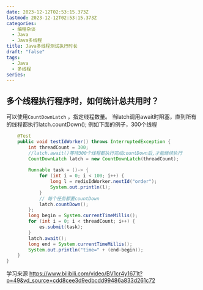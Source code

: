 ```yaml
---
date: 2023-12-12T02:53:15.373Z
lastmod: 2023-12-12T02:53:15.373Z
categories:
  - 编程杂谈
  - Java
  - Java多线程
title: Java多线程测试执行时长
draft: "false"
tags:
  - Java
  - 多线程
series:
---
```

 
## 多个线程执行程序时，如何统计总共用时？
可以使用`CountDownLatch` ，指定线程数量。
当latch调用await时阻塞，直到所有的线程都执行latch.countDown();
例如下面的例子，300个线程
```java
    @Test  
    public void testIdWorker() throws InterruptedException {  
        int threadCount = 300;  
        //latch.await()等待300个线程都执行完成countDown后,才能继续执行  
        CountDownLatch latch = new CountDownLatch(threadCount);  
  
        Runnable task = ()-> {  
            for (int i = 0; i < 100; i++) {  
                long l = redisIdWorker.nextId("order");  
                System.out.println(l);  
            }  
            // 每个任务都要countDown  
            latch.countDown();  
        };  
        long begin = System.currentTimeMillis();  
        for (int i = 0; i < threadCount; i++) {  
            es.submit(task);  
        }  
        latch.await();  
        long end = System.currentTimeMillis();  
        System.out.println("time=" + (end-begin));  
    }  
}
```


学习来源
https://www.bilibili.com/video/BV1cr4y1671t?p=49&vd_source=cdd8cee3d9edbcdd99486a833d261c72

